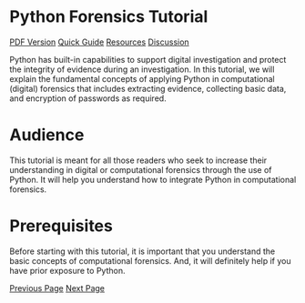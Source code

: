 # Python Forensics Tutorial
[PDF Version](../python_forensics/python_forensics_pdf_version.md)
[Quick Guide](../python_forensics/python_forensics_quick_guide.md)
[Resources](../python_forensics/python_forensics_useful_resources.md)
[Discussion](../python_forensics/python_forensics_discussion.md)

Python has built-in capabilities to support digital investigation and protect the integrity of evidence during an investigation. In this tutorial, we will explain the fundamental concepts of applying Python in computational (digital) forensics that includes extracting evidence, collecting basic data, and encryption of passwords as required.

# Audience
This tutorial is meant for all those readers who seek to increase their understanding in digital or computational forensics through the use of Python. It will help you understand how to integrate Python in computational forensics.

# Prerequisites
Before starting with this tutorial, it is important that you understand the basic concepts of computational forensics. And, it will definitely help if you have prior exposure to Python.


[Previous Page](../python_forensics/index.md) [Next Page](../python_forensics/python_forensics_introduction.md) 
